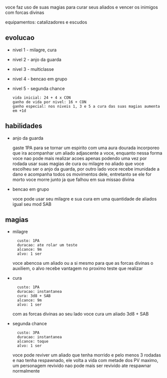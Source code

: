 voce faz uso de suas magias para curar seus aliados e vencer os inimigos com forcas divinas

equipamentos: catalizadores e escudos

## evolucao

- nivel 1 - milagre, cura
- nivel 2 - anjo da guarda
- nivel 3 - multiclasse
- nivel 4 - bencao em grupo
- nivel 5 - segunda chance

      vida inicial: 24 + 4 x CON
      ganho de vida por nivel: 16 + CON
      ganho especial: nos niveis 1, 3 e 5 a cura das suas magias aumenta em +1d

## habilidades

- anjo da guarda

  gaste 1PA para se tornar um espirito com uma aura dourada incorporeo que ira acompanhar um aliado adjascente a voce, enquanto nessa forma voce nao pode mais realizar acoes apenas podendo uma vez por rodada usar suas magias de cura ou milagre no aliado que voce escolheu ser o anjo da guarda, por outro lado voce recebe imunidade a dano e acompanha todos os movimentos dele, entretanto se ele for morto voce morre junto ja que falhou em sua missao divina


- bencao em grupo

  voce pode usar seu milagre e sua cura em uma quantidade de aliados igual seu mod SAB

## magias

- milagre

        custo: 1PA
        duracao: ate rolar um teste
        alcance: 9m
        alvo: 1 ser

  voce abencoa um aliado ou a si mesmo para que as forcas divinas o auxiliem, o alvo recebe vantagem no proximo teste que realizar

- cura

        custo: 1PA
        duracao: instantanea
        cura: 3d8 + SAB
        alcance: 9m
        alvo: 1 ser

  com as forcas divinas ao seu lado voce cura um aliado 3d8 + SAB

- segunda chance

        custo: 3PA
        duracao: instantanea
        alcance: toque
        alvo: 1 ser

  voce pode reviver um aliado que tenha morrido e pelo menos 3 rodadas e nao tenha respawnado, ele volta a vida com metade dos PV maximo, um personagem revivido nao pode mais ser revivido ate respawnar normalmente
